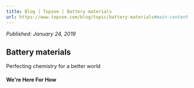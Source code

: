 ```yaml
---
title: Blog | Topsoe | Battery materials
url: https://www.topsoe.com/blog/topic/battery-materials#main-content
---
```


*Published: January 24, 2019*

## Battery materials

Perfecting chemistry for a better world

#### We're Here For How